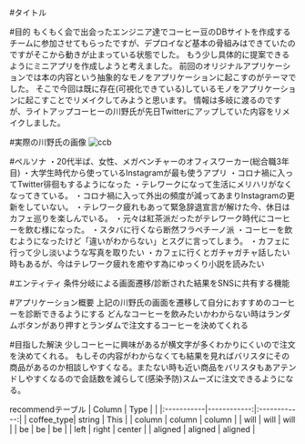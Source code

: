 #タイトル

#目的
もくもく会で出会ったエンジニア達でコーヒー豆のDBサイトを作成するチームに参加させてもらったですが、デプロイなど基本の骨組みはできていたのですがそこから動きが止まっている状態でした。
もう少し具体的に提案できるようにミニアプリを作成しようと考えました。
前回のオリジナルアプリケーションでは本の内容という抽象的なモノをアプリケーションに起こすのがテーマでした。
そこで今回は既に存在(可視化できている)しているモノをアプリケーションに起こすことでリメイクしてみようと思います。
情報は多岐に渡るのですが、ライトアップコーヒーの川野氏が先日Twitterにアップしていた内容をリメイクしました。

#実際の川野氏の画像
![ccb](https://user-images.githubusercontent.com/88849254/143201851-b9014b0f-d3f0-475b-a1c4-f6af4327ba4a.jpeg)

#ペルソナ
・20代半ば、女性、メガベンチャーのオフィスワーカー(総合職3年目)
・大学生時代から使っているInstagramが最も使うアプリ
・コロナ禍に入ってTwitter徘徊もするようになった
・テレワークになって生活にメリハリがなくなってきている。
・コロナ禍に入って外出の頻度が減ってあまりInstagramの更新をしていない。
・テレワーク疲れもあって緊急辞退宣言が解けた今、休日はカフェ巡りを楽しんでいる。
・元々は紅茶派だったがテレワーク時代にコーヒーを飲む様になった。
・スタバに行くなら断然フラペチーノ派
・コーヒーを飲むようになったけど「違いがわからない」とスグに言ってしまう。
・カフェに行って少し淡いような写真を取りたい
・カフェに行くとガチャガチャ話したい時もあるが、今はテレワーク疲れを癒やす為にゆっくり小説を読みたい

#エンティティ
条件分岐による画面遷移/診断された結果をSNSに共有する機能

#アプリケーション概要
上記の川野氏の画面を遷移して自分におすすめのコーヒーを診断できるようにする
どんなコーヒーを飲みたいかわからない時はランダムボタンがあり押すとランダムで注文するコーヒーを決めてくれる

#目指した解決
少しコーヒーに興味があるが横文字が多くわかりにくいので注文を決めてくれる。
もしその内容がわからなくても結果を見ればバリスタにその商品があるのか相談しやすくなる。またない時も近い商品をバリスタもあアテンドしやすくなるので会話数を減らして(感染予防)スムーズに注文できるようになる。

recommendテーブル
| Column     | Type        |  |
|:-----------|------------:|:------------:|
| coffee_type| string      | This         |
| column     | column      | column       |
| will       | will        | will         |
| be         | be          | be           |
| left       | right       | center       |
| aligned    | aligned     | aligned      |